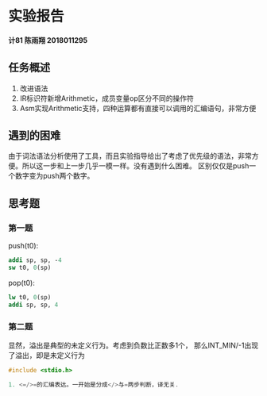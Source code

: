 # 实验报告
#### 计81 陈雨翔 2018011295
## 任务概述
1. 改进语法
2. IR标识符新增Arithmetic，成员变量op区分不同的操作符
3. Asm实现Arithmetic支持，四种运算都有直接可以调用的汇编语句，非常方便
## 遇到的困难
由于词法语法分析使用了工具，而且实验指导给出了考虑了优先级的语法，非常方便。所以这一步和上一步几乎一模一样。没有遇到什么困难。
区别仅仅是push一个数字变为push两个数字。
## 思考题
### 第一题
push(t0):
```mips
addi sp, sp, -4
sw t0, 0(sp)
```
pop(t0):
```mips
lw t0, 0(sp)
addi sp, sp, 4
```
### 第二题
显然，溢出是典型的未定义行为。考虑到负数比正数多1个，
那么INT\_MIN/-1出现了溢出，即是未定义行为
```c
#include <stdio.h>

1. <=/>=的汇编表达。一开始是分成</>与=两步判断，译无关.